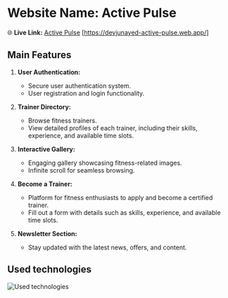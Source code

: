 # Website Name: Active Pulse

🌐 **Live Link:** [Active Pulse](https://devjunayed-active-pulse.web.app/) [https://devjunayed-active-pulse.web.app/]

## Main Features

1. **User Authentication:**
   - Secure user authentication system.
   - User registration and login functionality.

2. **Trainer Directory:**
   - Browse fitness trainers.
   - View detailed profiles of each trainer, including their skills, experience, and available time slots.

3. **Interactive Gallery:**
   - Engaging gallery showcasing fitness-related images.
   - Infinite scroll for seamless browsing.

4. **Become a Trainer:**
   - Platform for fitness enthusiasts to apply and become a certified trainer.
   - Fill out a form with details such as skills, experience, and available time slots.

5. **Newsletter Section:**
   - Stay updated with the latest news, offers, and content.
## Used technologies
![Used technologies](https://skillicons.dev/icons?i=vite,react,firebase,mongodb,express,tailwind)
